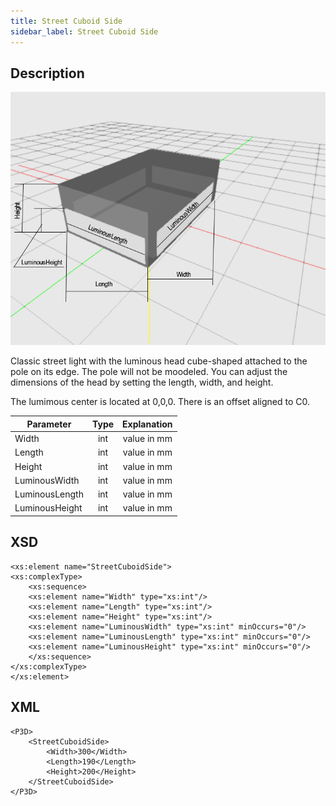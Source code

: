 ```yaml
---
title: Street Cuboid Side
sidebar_label: Street Cuboid Side
---
```


## Description

![Street Cuboid Side](./doc_images/StreetCuboidSide.PNG) 

Classic street light with the luminous head cube-shaped attached to the pole on its edge. The pole will not be moodeled.
You can adjust the dimensions of the head by setting the length, width,  and height. 

The lumimous center is located at 0,0,0. 
There is an offset aligned to C0.

| Parameter| Type | Explanation |
|----------|:--:|:-:|
| Width | int |  value in mm  |
| Length | int |value in mm|
| Height | int | value in mm |
| LuminousWidth | int |  value in mm |
| LuminousLength | int | value in mm |
| LuminousHeight | int |  value in mm |

## XSD

	<xs:element name="StreetCuboidSide">
	<xs:complexType>
		<xs:sequence>
		<xs:element name="Width" type="xs:int"/>
		<xs:element name="Length" type="xs:int"/>
		<xs:element name="Height" type="xs:int"/>
		<xs:element name="LuminousWidth" type="xs:int" minOccurs="0"/>
		<xs:element name="LuminousLength" type="xs:int" minOccurs="0"/>
		<xs:element name="LuminousHeight" type="xs:int" minOccurs="0"/>
		</xs:sequence>
	</xs:complexType>
	</xs:element> 

## XML

	<P3D>
		<StreetCuboidSide>
			<Width>300</Width>
			<Length>190</Length>
			<Height>200</Height>
		</StreetCuboidSide>
	</P3D>

